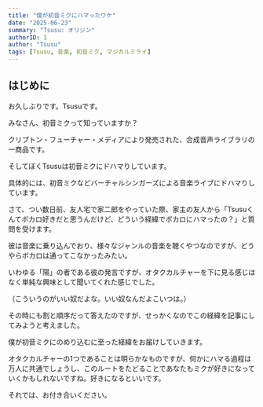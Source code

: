 ```yaml
---
title: "僕が初音ミクにハマったワケ"
date: "2025-06-23"
summary: "Tsusu: オリジン"
authorID: 1
author: "Tsusu"
tags: [Tsusu, 音楽, 初音ミク, マジカルミライ]
---
```


## はじめに
お久しぶりです。Tsusuです。

みなさん、初音ミクって知っていますか？

クリプトン・フューチャー・メディアにより発売された、合成音声ライブラリの一商品です。

そしてぼくTsusuは初音ミクにドハマりしています。

具体的には、初音ミクなどバーチャルシンガーズによる音楽ライブにドハマりしています。

さて、つい数日前、友人宅で家二郎をやっていた際、家主の友人から「Tsusuくんてボカロ好きだと思うんだけど、どういう経緯でボカロにハマったの？」と質問を受けます。

彼は音楽に乗り込んでおり、様々なジャンルの音楽を聴くやつなのですが、どうやらボカロは通ってこなかったみたい。

いわゆる「陽」の者である彼の発言ですが、オタクカルチャーを下に見る感じはなく単純な興味として聞いてくれた感じでした。

（こういうのがいい奴だよな。いい奴なんだよこいつは。）

その時にも割と順序だって答えたのですが、せっかくなのでこの経緯を記事にしてみようと考えました。

僕が初音ミクにのめり込むに至った経緯をお届けしていきます。

オタクカルチャーの1つであることは明らかなものですが、何かにハマる過程は万人に共通でしょうし、このルートをたどることであなたもミクが好きになっていくかもしれないですね。好きになるといいです。

それでは、お付き合いください。

## 